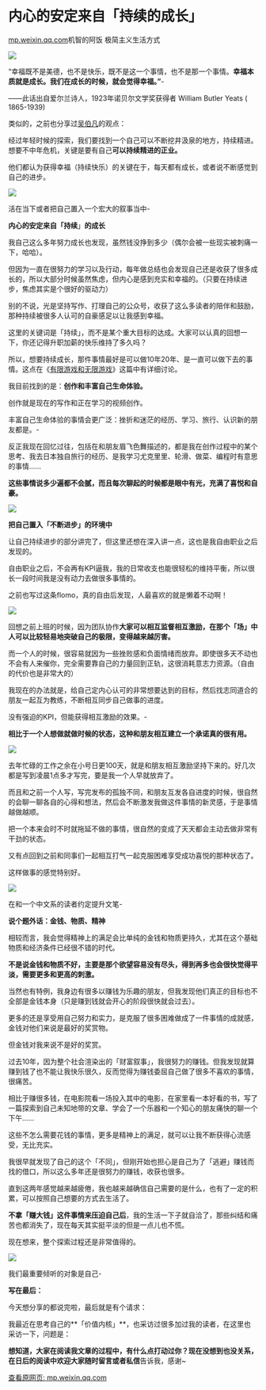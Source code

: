 # 内心的安定来自「持续的成长」

[mp.weixin.qq.com](http://mp.weixin.qq.com/s?__biz=MzI5MTAxMjk4NA==&mid=2661959832&idx=1&sn=7af397692531b0fca08c4ba26f7c4783&chksm=f749c08fc03e4999d657e1e10c9d0a8829ace3b843abaf3cb344ca18c0c5c63095f8f59ea461&mpshare=1&scene=1&srcid=1218u4EfFoVGNjQ0m8AFeEdU&sharer_sharetime=1639765003419&sharer_shareid=b7c991d3cd23094f535ad602a652c37b#rd)机智的阿饭 极简主义生活方式

![](https://cubox.pro/c/filters:no_upscale()?imageUrl=https%3A%2F%2Fmmbiz.qpic.cn%2Fmmbiz_jpg%2FhNGGwb8sHSETUJiaIJN8giaPcWbfibuxHh7iaVQUcg4Rclia1rbEF656Fe7ED2dqnfu2IVLXOe0C8HDicRJUXkSPmZ9A%2F640%3Fwx_fmt%3Djpeg)

“幸福既不是美德，也不是快乐，既不是这一个事情，也不是那一个事情。**幸福本质就是成长。我们在成长的时候，就会觉得幸福。”**-

——此话出自爱尔兰诗人，1923年诺贝尔文学奖获得者 William Butler Yeats ( 1865-1939)

类似的，之前也分享过[吴伯凡](http://mp.weixin.qq.com/s?__biz=MzI2NzgwMTg1Mg==&mid=2247484630&idx=1&sn=ebb9d59818445a8ae1cb7855e2833500&chksm=eaf80145dd8f8853157cd17d967de22d4da0d0ad0d570b8404bc223fc7aa2d8a42d06ff44ffa&scene=21#wechat_redirect)的观点：

经过年轻时候的探索，我们要找到一个自己可以不断挖井汲泉的地方，持续精进。想要不中年危机，关键是要有自己**可以持续精进的正业。**

他们都认为获得幸福（持续快乐）的关键在于，每天都有成长，或者说不断感觉到自己的进步。

![](https://cubox.pro/c/filters:no_upscale()?imageUrl=https%3A%2F%2Fmmbiz.qpic.cn%2Fmmbiz_png%2FhNGGwb8sHSETUJiaIJN8giaPcWbfibuxHh7pgkbbXXfPCCFx5XsBruIF2xkh7j2SYeuUUQKZhlcVpRFibDvMWaLeeA%2F640%3Fwx_fmt%3Dpng)

活在当下或者把自己置入一个宏大的叙事当中-

**内心的安定来自「持续**」**的成长**

我自己这么多年努力成长也发现，虽然钱没挣到多少（偶尔会被一些现实被刺痛一下，哈哈）。

但因为一直在很努力的学习以及行动，每年做总结也会发现自己还是收获了很多成长的，所以大部分时候虽然焦虑，但内心是感到充实和幸福的。（只要在持续进步，焦虑其实是个很好的驱动力）

别的不说，光是坚持写作、打理自己的公众号，收获了这么多读者的陪伴和鼓励，那种持续被很多人认可的自豪感足以让我感到幸福。

这里的关键词是「持续」，而不是某个重大目标的达成。大家可以认真的回想一下，你还记得升职加薪的快乐维持了多久吗？

所以，想要持续成长，那件事情最好是可以做10年20年、是一直可以做下去的事情。这点在《[有限游戏和无限游戏](http://mp.weixin.qq.com/s?__biz=MzI2NzgwMTg1Mg==&mid=2247483785&idx=1&sn=463f510b2176e700df3d189583dc8933&chksm=eaf8041add8f8d0c3773f8acf2ebee64e3ed5240e90895ae1d60ce8fa6d6dc9426c3f9627347&scene=21#wechat_redirect)》这篇中有详细讨论。

我目前找到的是：**创作和丰富自己生命体验。**

创作就是现在的写作和正在学习的视频创作。

丰富自己生命体验的事情会更广泛：挫折和迷茫的经历、学习、旅行、认识新的朋友都是。-

反正我现在回忆过往，包括在和朋友眉飞色舞描述的，都是我在创作过程中的某个思考、我去日本独自旅行的经历、是我学习尤克里里、轮滑、做菜、编程时有意思的事情......

**这些事情说多少遍都不会腻，而且每次聊起的时候都是眼中有光，充满了喜悦和自豪。**

![](https://cubox.pro/c/filters:no_upscale()?imageUrl=https%3A%2F%2Fmmbiz.qpic.cn%2Fmmbiz_png%2FhNGGwb8sHSETUJiaIJN8giaPcWbfibuxHh7OF8vb3iaD3XdUq0nqLiatiadYL7FicYia7C1yrxEdjiahccNGHccy9lTmGPA%2F640%3Fwx_fmt%3Dpng)

**把自己置入「不断进步」的环境中**

让自己持续进步的部分讲完了，但这里还想在深入讲一点，这也是我自由职业之后发现的。

自由职业之后，不会再有KPI逼我，我的日常收支也能很轻松的维持平衡，所以很长一段时间我是没有动力去做很多事情的。

之前也写过这条flomo，真的自由后发现，人最喜欢的就是懒着不动啊！

![](https://cubox.pro/c/filters:no_upscale()?imageUrl=https%3A%2F%2Fmmbiz.qpic.cn%2Fmmbiz_png%2FIqTxFZxHlnZjaicrcfeYMibrD6Y16haq9ibVxLJpXjz1PTXjvFengp83fCBfdK4T25aLoFOxvWuPwtEU8mYnFf7TA%2F640%3Fwx_fmt%3Dpng)

回想之前上班的时候，因为团队协作**大家可以相互监督相互激励，在那个「场」中人可以比较轻易地突破自己的极限，变得越来越厉害。**

而一个人的时候，很容易就因为一些挫败感和负面情绪而放弃。即使很多天不动也不会有人来催你，完全需要靠自己的力量回到正轨，这很消耗意志力资源。（自由的代价也是非常大的）

我现在的办法就是，给自己定内心认可的非常想要达到的目标，然后找志同道合的朋友一起互为教练，不断相互同步自己做事的进度。

没有强迫的KPI，但能获得相互激励的效果。-

**相比于一个人想做就做时候的状态，这种和朋友相互建立一个承诺真的很有用。**

![](https://cubox.pro/c/filters:no_upscale()?imageUrl=https%3A%2F%2Fmmbiz.qpic.cn%2Fmmbiz_jpg%2FIqTxFZxHlnZjaicrcfeYMibrD6Y16haq9ibG4rK8eFS1rjVZZEa0BzQ2KAH7fcGkXdra8LaB41jYtYS0cPOu86BPw%2F640%3Fwx_fmt%3Djpeg)

去年忙碌的工作之余在小号日更100天，就是和朋友相互激励坚持下来的。好几次都是写到凌晨1点多才写完，要是我一个人早就放弃了。

而且和之前一个人写，写完发布的孤独不同，和朋友互发各自进度的时候，很自然的会聊一聊各自的心得和想法，然后会不断激发我做这件事情的新灵感，于是事情越做越顺。

把一个本来会时不时就拖延不做的事情，很自然的变成了天天都会主动去做非常有干劲的状态。

又有点回到之前和同事们一起相互打气一起克服困难享受成功喜悦的那种状态了。

这样做事的感觉特别好。

![](https://cubox.pro/c/filters:no_upscale()?imageUrl=https%3A%2F%2Fmmbiz.qpic.cn%2Fmmbiz_png%2FIqTxFZxHlnZjaicrcfeYMibrD6Y16haq9ibfyANw6FibE4OxY5H79ia4yOMqeRHxILdn0GmwzwAibVdkaNfZp5bakaVA%2F640%3Fwx_fmt%3Dpng)

在和一个中文系的读者约定提升文笔-

**说个题外话：金钱、物质、精神**

相较而言，我会觉得精神上的满足会比单纯的金钱和物质更持久，尤其在这个基础物质和经济条件已经很不错的时代。

**不是说金钱和物质不好，主要是那个欲望容易没有尽头，得到再多也会很快觉得平淡，需要更多和更高的刺激。**

当然也有特例，我身边有很多以赚钱为乐趣的朋友，但我发现他们真正的目标也不全部是金钱本身（只是赚到钱就会开心的阶段很快就会过去）。

更多的还是享受用自己努力和实力，是克服了很多困难做成了一件事情的成就感，金钱对他们来说是最好的奖赏物。

但金钱对我来说不是好的奖赏。

过去10年，因为整个社会渲染出的「财富叙事」，我很努力的赚钱。但我发现就算赚到钱了也不能让我快乐很久，反而觉得为赚钱委屈自己做了很多不喜欢的事情，很痛苦。

相比于赚很多钱，在电影院看一场投入其中的电影，在家里看一本好看的书，写了一篇探索到自己未知地带的文章、学会了一个乐器和一个知心的朋友痛快的聊一个下午……

这些不怎么需要花钱的事情，更多是精神上的满足，就可以让我不断获得心流感受，无比充实。

我很早就发现了自己的这个「不同」，但刚开始也担心是自己为了「逃避」赚钱而找的借口，所以这么多年还是很努力的赚钱，收获也很多。

直到这两年感觉越来越疲倦，我也越来越确信自己需要的是什么，也有了一定的积累，可以按照自己想要的方式去生活了。

**不拿「赚大钱」这件事情来压迫自己后**，我的生活一下子就自洽了，那些纠结和痛苦也都消失了，现在每天其实挺平淡的但是一点儿也不慌。

现在想来，整个探索过程还是非常值得的。

![](https://cubox.pro/c/filters:no_upscale()?imageUrl=https%3A%2F%2Fmmbiz.qpic.cn%2Fmmbiz_png%2FhNGGwb8sHSETUJiaIJN8giaPcWbfibuxHh7ob3jzIexcH6Jm2n9sEcaTCRQNmjWMv6CW2ibcicgTUL4vSp4CtSc30bg%2F640%3Fwx_fmt%3Dpng)

我们最重要倾听的对象是自己-

**写在最后：**

今天想分享的都说完啦，最后就是有个请求：

我最近在思考自己的**「价值内核」**，也采访过很多加过我的读者，在这里也采访一下，问题是：

**想知道，大家在阅读我文章的过程中，有什么点打动过你？**现在没想到也没关系，在日后的阅读中欢迎大家随时**留言或者私信**告诉我，感谢~

[查看原网页: mp.weixin.qq.com](http://mp.weixin.qq.com/s?__biz=MzI5MTAxMjk4NA==&mid=2661959832&idx=1&sn=7af397692531b0fca08c4ba26f7c4783&chksm=f749c08fc03e4999d657e1e10c9d0a8829ace3b843abaf3cb344ca18c0c5c63095f8f59ea461&mpshare=1&scene=1&srcid=1218u4EfFoVGNjQ0m8AFeEdU&sharer_sharetime=1639765003419&sharer_shareid=b7c991d3cd23094f535ad602a652c37b#rd)
